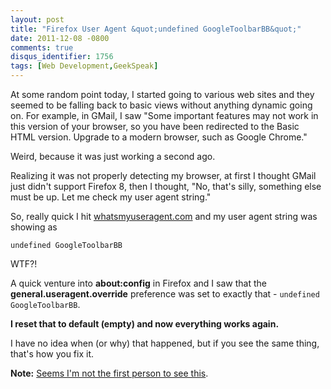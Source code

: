 ```yaml
---
layout: post
title: "Firefox User Agent &quot;undefined GoogleToolbarBB&quot;"
date: 2011-12-08 -0800
comments: true
disqus_identifier: 1756
tags: [Web Development,GeekSpeak]
---
```

At some random point today, I started going to various web sites and
they seemed to be falling back to basic views without anything dynamic
going on. For example, in GMail, I saw "Some important features may not
work in this version of your browser, so you have been redirected to the
Basic HTML version. Upgrade to a modern browser, such as Google Chrome."

Weird, because it was just working a second ago.

Realizing it was not properly detecting my browser, at first I thought
GMail just didn't support Firefox 8, then I thought, "No, that's silly,
something else must be up. Let me check my user agent string."

So, really quick I hit
[whatsmyuseragent.com](http://whatsmyuseragent.com/) and my user agent
string was showing as

`undefined GoogleToolbarBB`

WTF?!

A quick venture into **about:config** in Firefox and I saw that the
**general.useragent.override** preference was set to exactly that -
`undefined GoogleToolbarBB`.

**I reset that to default (empty) and now everything works again.**

I have no idea when (or why) that happened, but if you see the same
thing, that's how you fix it.

**Note:** [Seems I'm not the first person to see
this](http://support.mozilla.com/en-US/questions/900917).

